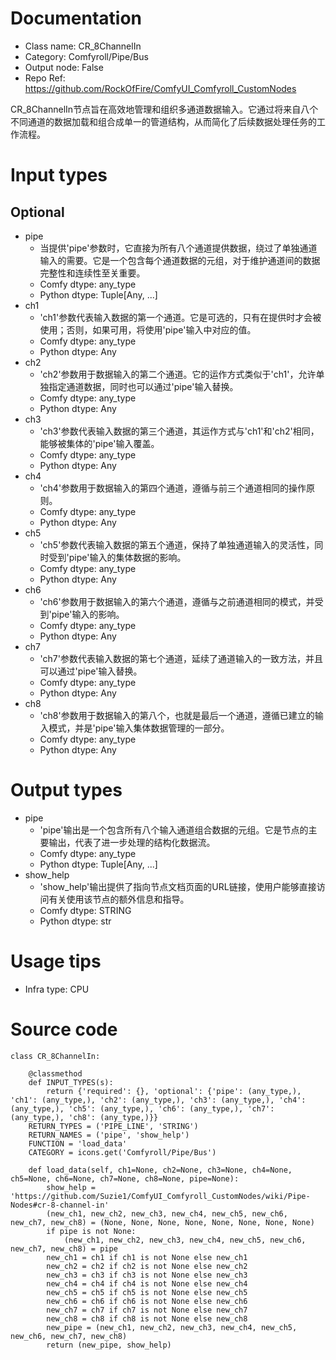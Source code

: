 # Documentation
- Class name: CR_8ChannelIn
- Category: Comfyroll/Pipe/Bus
- Output node: False
- Repo Ref: https://github.com/RockOfFire/ComfyUI_Comfyroll_CustomNodes

CR_8ChannelIn节点旨在高效地管理和组织多通道数据输入。它通过将来自八个不同通道的数据加载和组合成单一的管道结构，从而简化了后续数据处理任务的工作流程。

# Input types
## Optional
- pipe
    - 当提供'pipe'参数时，它直接为所有八个通道提供数据，绕过了单独通道输入的需要。它是一个包含每个通道数据的元组，对于维护通道间的数据完整性和连续性至关重要。
    - Comfy dtype: any_type
    - Python dtype: Tuple[Any, ...]
- ch1
    - 'ch1'参数代表输入数据的第一个通道。它是可选的，只有在提供时才会被使用；否则，如果可用，将使用'pipe'输入中对应的值。
    - Comfy dtype: any_type
    - Python dtype: Any
- ch2
    - 'ch2'参数用于数据输入的第二个通道。它的运作方式类似于'ch1'，允许单独指定通道数据，同时也可以通过'pipe'输入替换。
    - Comfy dtype: any_type
    - Python dtype: Any
- ch3
    - 'ch3'参数代表输入数据的第三个通道，其运作方式与'ch1'和'ch2'相同，能够被集体的'pipe'输入覆盖。
    - Comfy dtype: any_type
    - Python dtype: Any
- ch4
    - 'ch4'参数用于数据输入的第四个通道，遵循与前三个通道相同的操作原则。
    - Comfy dtype: any_type
    - Python dtype: Any
- ch5
    - 'ch5'参数代表输入数据的第五个通道，保持了单独通道输入的灵活性，同时受到'pipe'输入的集体数据的影响。
    - Comfy dtype: any_type
    - Python dtype: Any
- ch6
    - 'ch6'参数用于数据输入的第六个通道，遵循与之前通道相同的模式，并受到'pipe'输入的影响。
    - Comfy dtype: any_type
    - Python dtype: Any
- ch7
    - 'ch7'参数代表输入数据的第七个通道，延续了通道输入的一致方法，并且可以通过'pipe'输入替换。
    - Comfy dtype: any_type
    - Python dtype: Any
- ch8
    - 'ch8'参数用于数据输入的第八个，也就是最后一个通道，遵循已建立的输入模式，并是'pipe'输入集体数据管理的一部分。
    - Comfy dtype: any_type
    - Python dtype: Any

# Output types
- pipe
    - 'pipe'输出是一个包含所有八个输入通道组合数据的元组。它是节点的主要输出，代表了进一步处理的结构化数据流。
    - Comfy dtype: any_type
    - Python dtype: Tuple[Any, ...]
- show_help
    - 'show_help'输出提供了指向节点文档页面的URL链接，使用户能够直接访问有关使用该节点的额外信息和指导。
    - Comfy dtype: STRING
    - Python dtype: str

# Usage tips
- Infra type: CPU

# Source code
```
class CR_8ChannelIn:

    @classmethod
    def INPUT_TYPES(s):
        return {'required': {}, 'optional': {'pipe': (any_type,), 'ch1': (any_type,), 'ch2': (any_type,), 'ch3': (any_type,), 'ch4': (any_type,), 'ch5': (any_type,), 'ch6': (any_type,), 'ch7': (any_type,), 'ch8': (any_type,)}}
    RETURN_TYPES = ('PIPE_LINE', 'STRING')
    RETURN_NAMES = ('pipe', 'show_help')
    FUNCTION = 'load_data'
    CATEGORY = icons.get('Comfyroll/Pipe/Bus')

    def load_data(self, ch1=None, ch2=None, ch3=None, ch4=None, ch5=None, ch6=None, ch7=None, ch8=None, pipe=None):
        show_help = 'https://github.com/Suzie1/ComfyUI_Comfyroll_CustomNodes/wiki/Pipe-Nodes#cr-8-channel-in'
        (new_ch1, new_ch2, new_ch3, new_ch4, new_ch5, new_ch6, new_ch7, new_ch8) = (None, None, None, None, None, None, None, None)
        if pipe is not None:
            (new_ch1, new_ch2, new_ch3, new_ch4, new_ch5, new_ch6, new_ch7, new_ch8) = pipe
        new_ch1 = ch1 if ch1 is not None else new_ch1
        new_ch2 = ch2 if ch2 is not None else new_ch2
        new_ch3 = ch3 if ch3 is not None else new_ch3
        new_ch4 = ch4 if ch4 is not None else new_ch4
        new_ch5 = ch5 if ch5 is not None else new_ch5
        new_ch6 = ch6 if ch6 is not None else new_ch6
        new_ch7 = ch7 if ch7 is not None else new_ch7
        new_ch8 = ch8 if ch8 is not None else new_ch8
        new_pipe = (new_ch1, new_ch2, new_ch3, new_ch4, new_ch5, new_ch6, new_ch7, new_ch8)
        return (new_pipe, show_help)
```